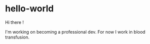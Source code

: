 # hello-world

Hi there !

I'm working on becoming a professional dev. For now I work in blood transfusion.
